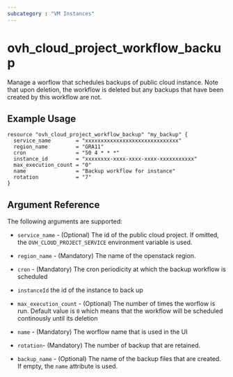 ```yaml
---
subcategory : "VM Instances"
---
```


# ovh_cloud_project_workflow_backup

Manage a worflow that schedules backups of public cloud instance.
Note that upon deletion, the workflow is deleted but any backups that have been created by this workflow are not. 

## Example Usage

```hcl
resource "ovh_cloud_project_workflow_backup" "my_backup" {
  service_name        = "xxxxxxxxxxxxxxxxxxxxxxxxxxxxxx"
  region_name         = "GRA11"
  cron                = "50 4 * * *"
  instance_id         = "xxxxxxxx-xxxx-xxxx-xxxx-xxxxxxxxxxx"
  max_execution_count = "0"
  name                = "Backup workflow for instance"
  rotation            = "7"
}
```

## Argument Reference

The following arguments are supported:

* `service_name` - (Optional) The id of the public cloud project. If omitted, the `OVH_CLOUD_PROJECT_SERVICE` environment variable is used.

* `region_name` - (Mandatory) The name of the openstack region. 

* `cron` - (Mandatory) The cron periodicity at which the backup workflow is scheduled

* `instanceId` the id of the instance to back up

* `max_execution_count` - (Optional) The number of times the worflow is run. Default value is `0` which means that the workflow will be scheduled continously until its deletion

* `name` - (Mandatory) The worflow name that is used in the UI 
* `rotation`- (Mandatory) The number of backup that are retained. 
* `backup_name` - (Optional) The name of the backup files that are created. If empty, the `name` attribute is used. 
